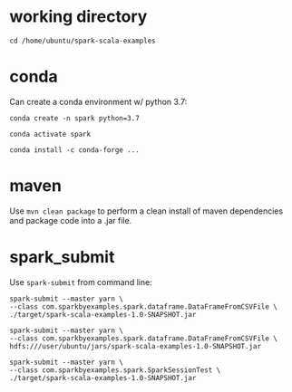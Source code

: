 # working directory

`cd /home/ubuntu/spark-scala-examples`

# conda

Can create a conda environment w/ python 3.7:

`conda create -n spark python=3.7`

`conda activate spark`

`conda install -c conda-forge ...`

# maven

Use `mvn clean package` to perform a clean install of maven dependencies and package code into a .jar file.

# spark_submit

Use `spark-submit` from command line:


```
spark-submit --master yarn \
--class com.sparkbyexamples.spark.dataframe.DataFrameFromCSVFile \
./target/spark-scala-examples-1.0-SNAPSHOT.jar
```

```
spark-submit --master yarn \
--class com.sparkbyexamples.spark.dataframe.DataFrameFromCSVFile \
hdfs:///user/ubuntu/jars/spark-scala-examples-1.0-SNAPSHOT.jar
```

```
spark-submit --master yarn \
--class com.sparkbyexamples.spark.SparkSessionTest \
./target/spark-scala-examples-1.0-SNAPSHOT.jar
```